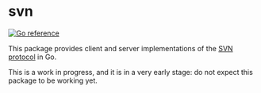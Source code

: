 # svn

[![Go reference](https://pkg.go.dev/badge/github.com/cespedes/svn)](https://pkg.go.dev/github.com/cespedes/svn)

This package provides client and server implementations of the
[SVN protocol](https://svn.apache.org/repos/asf/subversion/trunk/subversion/libsvn_ra_svn/protocol)
in Go.

This is a work in progress, and it is in a very early stage:
do not expect this package to be working yet.
